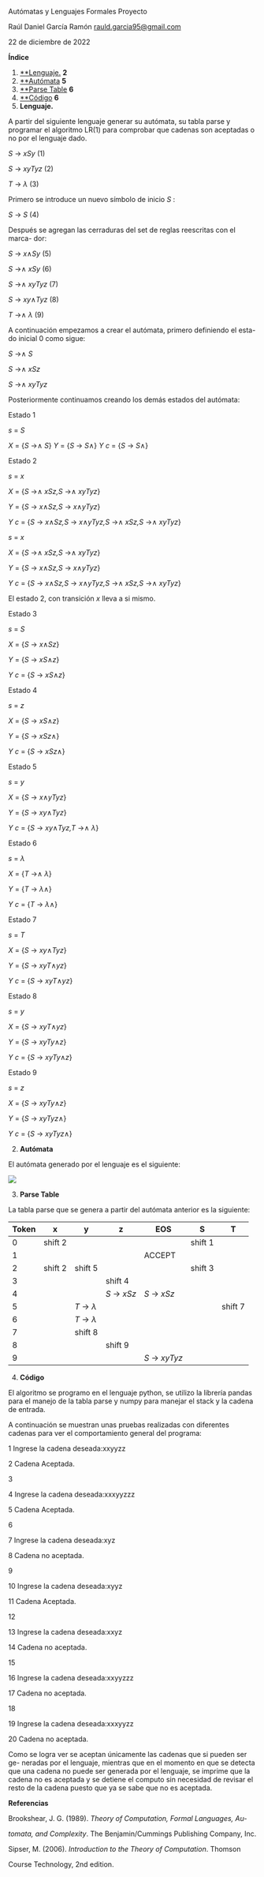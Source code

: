 Autómatas y Lenguajes Formales Proyecto

Raúl Daniel García Ramón rauld.garcia95@gmail.com

22 de diciembre de 2022

**Índice**

1. [**Lenguaje.](#_page1_x125.80_y129.78) **2**
1. [**Autómata](#_page4_x125.80_y129.78) **5**
1. [**Parse Table](#_page5_x125.80_y129.78) **6**
1. [**Código](#_page5_x125.80_y356.25) **6**
1. **Lenguaje.**

<a name="_page1_x125.80_y129.78"></a>A partir del siguiente lenguaje generar su autómata, su tabla parse y programar el algoritmo LR(1) para comprobar que cadenas son aceptadas o no por el lenguaje dado.

*S* → *xSy* (1) 

*S* → *xyTyz* (2) 

*T* → *λ* (3)

Primero se introduce un nuevo símbolo de inicio *S*  :

*S*   → *S* (4)

Después se agregan las cerraduras del set de reglas reescritas con el marca- dor:

*S* → *x*∧*Sy* (5) 

*S* →∧ *xSy* (6) 

*S* →∧ *xyTyz* (7) 

*S* → *xy*∧*Tyz* (8) 

*T* →∧ *λ* (9)

A continuación empezamos a crear el autómata, primero definiendo el esta- do inicial 0 como sigue:

*S*   →∧ *S*

*S* →∧ *xSz*

*S* →∧ *xyTyz*

Posteriormente continuamos creando los demás estados del autómata:

Estado 1

*s* = *S*

*X* = {*S*   →∧ *S*} *Y* = {*S*   → *S*∧} *Y c* = {*S*   → *S*∧}

Estado 2

*s* = *x*

*X* = {*S* →∧ *xSz,S* →∧ *xyTyz*}

*Y* = {*S* → *x*∧*Sz,S* → *x*∧*yTyz*}

*Y c* = {*S* → *x*∧*Sz,S* → *x*∧*yTyz,S* →∧ *xSz,S* →∧ *xyTyz*}

*s* = *x*

*X* = {*S* →∧ *xSz,S* →∧ *xyTyz*}

*Y* = {*S* → *x*∧*Sz,S* → *x*∧*yTyz*}

*Y c* = {*S* → *x*∧*Sz,S* → *x*∧*yTyz,S* →∧ *xSz,S* →∧ *xyTyz*} 

El estado 2, con transición *x* lleva a si mismo.

Estado 3

*s* = *S*

*X* = {*S* → *x*∧*Sz*} 

*Y* = {*S* → *xS*∧*z*} 

*Y c* = {*S* → *xS*∧*z*}

Estado 4

*s* = *z*

*X* = {*S* → *xS*∧*z*} 

*Y* = {*S* → *xSz*∧} 

*Y c* = {*S* → *xSz*∧}

Estado 5

*s* = *y*

*X* = {*S* → *x*∧*yTyz*}

*Y* = {*S* → *xy*∧*Tyz*}

*Y c* = {*S* → *xy*∧*Tyz,T* →∧ *λ*}

Estado 6

*s* = *λ*

*X* = {*T* →∧ *λ*} 

*Y* = {*T* → *λ*∧} 

*Y c* = {*T* → *λ*∧}

Estado 7

*s* = *T*

*X* = {*S* → *xy*∧*Tyz*} 

*Y* = {*S* → *xyT*∧*yz*} 

*Y c* = {*S* → *xyT*∧*yz*}

Estado 8

 *s* = *y*

*X* = {*S* → *xyT*∧*yz*} 

*Y* = {*S* → *xyTy*∧*z*} 

*Y c* = {*S* → *xyTy*∧*z*}

Estado 9

*s* = *z*

*X* = {*S* → *xyTy*∧*z*} 

*Y* = {*S* → *xyTyz*∧} 

*Y c* = {*S* → *xyTyz*∧}


2. **Autómata**

<a name="_page4_x125.80_y129.78"></a>El autómata generado por el lenguaje es el siguiente: 

![](Aspose.Words.8b67153e-1934-4429-856d-abe6f6f00dc5.001.png)


3. **Parse<a name="_page5_x125.80_y129.78"></a> Table**

La tabla parse que se genera a partir del autómata anterior es la siguiente:



|**Token**|**x**|**y**|**z**|**EOS**|**S**|**T**|
| - | - | - | - | - | - | - |
|0|shift 2||||shift 1||
|1||||ACCEPT|||
|2|shift 2|shift 5|||shift 3||
|3|||shift 4||||
|4|||*S* → *xSz*|*S* → *xSz*|||
|5||*T* → *λ*||||shift 7|
|6||*T* → *λ*|||||
|7||shift 8|||||
|8|||shift 9||||
|9||||*S* → *xyTyz*|||
4. **Código**

<a name="_page5_x125.80_y356.25"></a>El algoritmo se programo en el lenguaje python, se utilizo la librería pandas para el manejo de la tabla parse y numpy para manejar el stack y la cadena de entrada.

A continuación se muestran unas pruebas realizadas con diferentes cadenas para ver el comportamiento general del programa:

1  Ingrese la cadena deseada:xxyyzz

2  Cadena Aceptada.

3  

4  Ingrese la cadena deseada:xxxyyzzz

5  Cadena Aceptada.

6

7  Ingrese la cadena deseada:xyz

8  Cadena no aceptada.

9

10  Ingrese la cadena deseada:xyyz

11  Cadena Aceptada.

12

13  Ingrese la cadena deseada:xxyz

14  Cadena no aceptada.

15

16  Ingrese la cadena deseada:xxyyzzz

17  Cadena no aceptada.

18

19  Ingrese la cadena deseada:xxxyyzz

20  Cadena no aceptada.

Como se logra ver se aceptan únicamente las cadenas que si pueden ser ge- neradas por el lenguaje, mientras que en el momento en que se detecta que una cadena no puede ser generada por el lenguaje, se imprime que la cadena no es aceptada y se detiene el computo sin necesidad de revisar el resto de la cadena puesto que ya se sabe que no es aceptada.

**Referencias**

Brookshear, J. G. (1989). *Theory of Computation, Formal Languages, Au-*

*tomata, and Complexity*. The Benjamin/Cummings Publishing Company, Inc.

Sipser, M. (2006). *Introduction to the Theory of Computation*. Thomson

Course Technology, 2nd edition.

